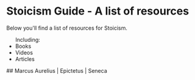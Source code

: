 # Stoicism Guide - A list of resources
Below you'll find a list of resources for Stoicism.<br>
<ul>Including:
  <li>Books</li>
  <li>Videos</li>
  <li>Articles</li>
</ul>
## Marcus Aurelius | Epictetus | Seneca
